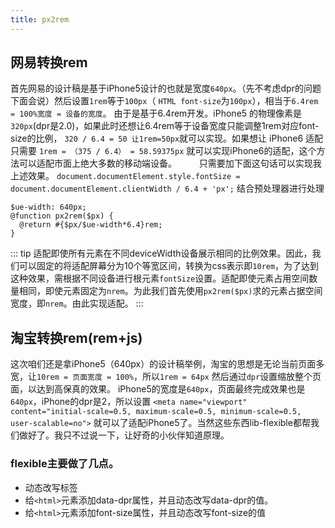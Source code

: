 ```yaml
---
title: px2rem
---
```

## 网易转换rem
首先网易的设计稿是基于iPhone5设计的也就是宽度`640px`。（先不考虑dpr的问题下面会说）然后设置`1rem`等于`100px`（ `HTML font-size`为`100px`），相当于`6.4rem = 100%宽度 = 设备的宽度`。
由于是基于6.4rem开发。iPhone5 的物理像素是`320px`(dpr是2.0)，如果此时还想让6.4rem等于设备宽度只能调整1rem对应font-size的比例， `320 / 6.4 = 50 让1rem=50px`就可以实现。如果想让 iPhone6 适配只需要 `1rem = （375 / 6.4） = 58.59375px` 就可以实现iPhone6的适配，这个方法可以适配市面上绝大多数的移动端设备。
   只需要加下面这句话可以实现我上述效果。
`document.documentElement.style.fontSize = document.documentElement.clientWidth / 6.4 + 'px';`
结合预处理器进行处理
```
$ue-width: 640px;
@function px2rem($px) {
  @return #{$px/$ue-width*6.4}rem;
}
```
::: tip
适配即使所有元素在不同deviceWidth设备展示相同的比例效果。因此，我们可以固定的将适配屏幕分为10个等宽区间，转换为css表示即`10rem`，为了达到这种效果，需根据不同设备进行根元素`fontSize`设置。适配即使元素占用空间数量相同，即使元素固定为`nrem`。为此我们首先使用`px2rem($px)`求的元素占据空间宽度，即`nrem`。由此实现适配。
:::
## 淘宝转换rem(rem+js)
这次咱们还是拿iPhone5（640px）的设计稿举例，淘宝的思想是无论当前页面多宽，让`10rem = 页面宽度 = 100%`，所以`1rem = 64px` 然后通过`dpr`设置缩放整个页面，以达到高保真的效果。
iPhone5的宽度是`640px`，页面最终完成效果也是`640px`，iPhone的dpr是2，所以设置  `<meta name="viewport" content="initial-scale=0.5, maximum-scale=0.5, minimum-scale=0.5, user-scalable=no">` 就可以了适配iPhone5了。当然这些东西lib-flexible都帮我们做好了。我只不过说一下，让好奇的小伙伴知道原理。
### flexible主要做了几点。
+ 动态改写<meta>标签
+ 给`<html>`元素添加data-dpr属性，并且动态改写data-dpr的值。
+ 给`<html>`元素添加font-size属性，并且动态改写font-size的值